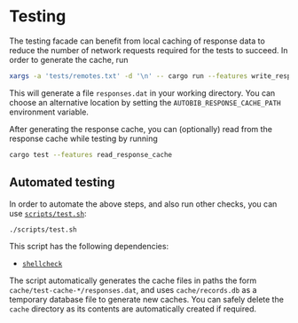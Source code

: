 # Testing

The testing facade can benefit from local caching of response data to reduce the number of network requests required for the tests to succeed.
In order to generate the cache, run
```sh
xargs -a 'tests/remotes.txt' -d '\n' -- cargo run --features write_response_cache -- -vv get --retrieve-only --ignore-null
```
This will generate a file `responses.dat` in your working directory.
You can choose an alternative location by setting the `AUTOBIB_RESPONSE_CACHE_PATH` environment variable.

After generating the response cache, you can (optionally) read from the response cache while testing by running
```sh
cargo test --features read_response_cache
```

## Automated testing
In order to automate the above steps, and also run other checks, you can use [`scripts/test.sh`](../scripts/test.sh):
```sh
./scripts/test.sh
```
This script has the following dependencies:
- [`shellcheck`](https://www.shellcheck.net/)

The script automatically generates the cache files in paths the form `cache/test-cache-*/responses.dat`, and uses `cache/records.db` as a temporary database file to generate new caches.
You can safely delete the `cache` directory as its contents are automatically created if required.

